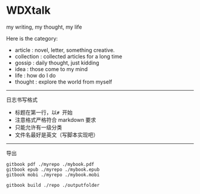 # WDXtalk

my writing, my thought, my life

Here is the category:

+ article    : novel, letter, something creative.
+ collection : collected articles for a long time
+ gossip     : daily thought, just kidding
+ idea       : those come to my mind
+ life       : how do I do
+ thought    : explore the world from myself

---

日志书写格式

+ 标题在第一行，以`# `开始
+ 注意格式严格符合 markdown 要求
+ 只能允许有一级分类
+ 文件名最好是英文（写脚本实现吧）

---

导出

    gitbook pdf ./myrepo ./mybook.pdf
    gitbook epub ./myrepo ./mybook.epub
    gitbook mobi ./myrepo ./mybook.mobi

    gitbook build ./repo ./outputfolder

